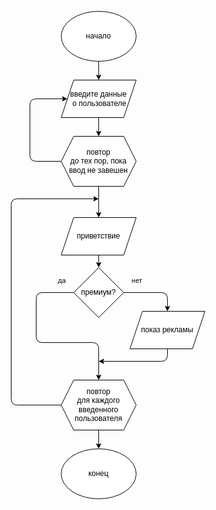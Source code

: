 <svg xmlns="http://www.w3.org/2000/svg" xmlns:xlink="http://www.w3.org/1999/xlink" version="1.1" width="318px" viewBox="-0.5 -0.5 318 781" content="&lt;mxfile&gt;&lt;diagram id=&quot;kCl6pSQp74TQXt5Ck-kF&quot; name=&quot;Page-1&quot;&gt;&lt;mxGraphModel dx=&quot;890&quot; dy=&quot;757&quot; grid=&quot;1&quot; gridSize=&quot;10&quot; guides=&quot;1&quot; tooltips=&quot;1&quot; connect=&quot;1&quot; arrows=&quot;1&quot; fold=&quot;1&quot; page=&quot;1&quot; pageScale=&quot;1&quot; pageWidth=&quot;850&quot; pageHeight=&quot;1100&quot; math=&quot;0&quot; shadow=&quot;0&quot;&gt;&lt;root&gt;&lt;mxCell id=&quot;0&quot;/&gt;&lt;mxCell id=&quot;1&quot; parent=&quot;0&quot;/&gt;&lt;mxCell id=&quot;2&quot; value=&quot;начало&quot; style=&quot;ellipse;whiteSpace=wrap;html=1;&quot; parent=&quot;1&quot; vertex=&quot;1&quot;&gt;&lt;mxGeometry x=&quot;350&quot; y=&quot;140&quot; width=&quot;120&quot; height=&quot;80&quot; as=&quot;geometry&quot;/&gt;&lt;/mxCell&gt;&lt;mxCell id=&quot;3&quot; value=&quot;конец&quot; style=&quot;ellipse;whiteSpace=wrap;html=1;&quot; parent=&quot;1&quot; vertex=&quot;1&quot;&gt;&lt;mxGeometry x=&quot;350&quot; y=&quot;840&quot; width=&quot;120&quot; height=&quot;80&quot; as=&quot;geometry&quot;/&gt;&lt;/mxCell&gt;&lt;mxCell id=&quot;4&quot; value=&quot;повтор&amp;lt;br&amp;gt;до тех пор, пока ввод не завешен&quot; style=&quot;shape=hexagon;perimeter=hexagonPerimeter2;whiteSpace=wrap;html=1;fixedSize=1;&quot; parent=&quot;1&quot; vertex=&quot;1&quot;&gt;&lt;mxGeometry x=&quot;350&quot; y=&quot;340&quot; width=&quot;120&quot; height=&quot;80&quot; as=&quot;geometry&quot;/&gt;&lt;/mxCell&gt;&lt;mxCell id=&quot;5&quot; value=&quot;введите данные&amp;lt;br&amp;gt;&amp;amp;nbsp;о пользователе&quot; style=&quot;shape=parallelogram;perimeter=parallelogramPerimeter;whiteSpace=wrap;html=1;fixedSize=1;&quot; parent=&quot;1&quot; vertex=&quot;1&quot;&gt;&lt;mxGeometry x=&quot;350&quot; y=&quot;250&quot; width=&quot;120&quot; height=&quot;60&quot; as=&quot;geometry&quot;/&gt;&lt;/mxCell&gt;&lt;mxCell id=&quot;7&quot; value=&quot;&quot; style=&quot;endArrow=classic;html=1;exitX=0;exitY=0.5;exitDx=0;exitDy=0;entryX=0;entryY=0.5;entryDx=0;entryDy=0;&quot; parent=&quot;1&quot; source=&quot;4&quot; target=&quot;5&quot; edge=&quot;1&quot;&gt;&lt;mxGeometry width=&quot;50&quot; height=&quot;50&quot; relative=&quot;1&quot; as=&quot;geometry&quot;&gt;&lt;mxPoint x=&quot;400&quot; y=&quot;470&quot; as=&quot;sourcePoint&quot;/&gt;&lt;mxPoint x=&quot;300&quot; y=&quot;260&quot; as=&quot;targetPoint&quot;/&gt;&lt;Array as=&quot;points&quot;&gt;&lt;mxPoint x=&quot;300&quot; y=&quot;380&quot;/&gt;&lt;mxPoint x=&quot;300&quot; y=&quot;280&quot;/&gt;&lt;/Array&gt;&lt;/mxGeometry&gt;&lt;/mxCell&gt;&lt;mxCell id=&quot;8&quot; value=&quot;&quot; style=&quot;endArrow=classic;html=1;exitX=0.5;exitY=1;exitDx=0;exitDy=0;&quot; parent=&quot;1&quot; source=&quot;2&quot; target=&quot;5&quot; edge=&quot;1&quot;&gt;&lt;mxGeometry width=&quot;50&quot; height=&quot;50&quot; relative=&quot;1&quot; as=&quot;geometry&quot;&gt;&lt;mxPoint x=&quot;400&quot; y=&quot;470&quot; as=&quot;sourcePoint&quot;/&gt;&lt;mxPoint x=&quot;490&quot; y=&quot;470&quot; as=&quot;targetPoint&quot;/&gt;&lt;/mxGeometry&gt;&lt;/mxCell&gt;&lt;mxCell id=&quot;9&quot; value=&quot;&quot; style=&quot;endArrow=classic;html=1;exitX=0.5;exitY=1;exitDx=0;exitDy=0;entryX=0.5;entryY=0;entryDx=0;entryDy=0;&quot; parent=&quot;1&quot; source=&quot;5&quot; target=&quot;4&quot; edge=&quot;1&quot;&gt;&lt;mxGeometry width=&quot;50&quot; height=&quot;50&quot; relative=&quot;1&quot; as=&quot;geometry&quot;&gt;&lt;mxPoint x=&quot;400&quot; y=&quot;470&quot; as=&quot;sourcePoint&quot;/&gt;&lt;mxPoint x=&quot;480&quot; y=&quot;470&quot; as=&quot;targetPoint&quot;/&gt;&lt;/mxGeometry&gt;&lt;/mxCell&gt;&lt;mxCell id=&quot;10&quot; value=&quot;повтор&amp;lt;br&amp;gt;для каждого введенного пользователя&quot; style=&quot;shape=hexagon;perimeter=hexagonPerimeter2;whiteSpace=wrap;html=1;fixedSize=1;&quot; parent=&quot;1&quot; vertex=&quot;1&quot;&gt;&lt;mxGeometry x=&quot;350&quot; y=&quot;730&quot; width=&quot;120&quot; height=&quot;80&quot; as=&quot;geometry&quot;/&gt;&lt;/mxCell&gt;&lt;mxCell id=&quot;12&quot; value=&quot;премиум?&quot; style=&quot;rhombus;whiteSpace=wrap;html=1;&quot; parent=&quot;1&quot; vertex=&quot;1&quot;&gt;&lt;mxGeometry x=&quot;370&quot; y=&quot;550&quot; width=&quot;80&quot; height=&quot;80&quot; as=&quot;geometry&quot;/&gt;&lt;/mxCell&gt;&lt;mxCell id=&quot;13&quot; value=&quot;показ рекламы&quot; style=&quot;shape=parallelogram;perimeter=parallelogramPerimeter;whiteSpace=wrap;html=1;fixedSize=1;&quot; parent=&quot;1&quot; vertex=&quot;1&quot;&gt;&lt;mxGeometry x=&quot;460&quot; y=&quot;620&quot; width=&quot;120&quot; height=&quot;60&quot; as=&quot;geometry&quot;/&gt;&lt;/mxCell&gt;&lt;mxCell id=&quot;16&quot; value=&quot;&quot; style=&quot;endArrow=classic;html=1;exitX=0;exitY=0.5;exitDx=0;exitDy=0;entryX=0.5;entryY=0;entryDx=0;entryDy=0;&quot; parent=&quot;1&quot; source=&quot;12&quot; target=&quot;10&quot; edge=&quot;1&quot;&gt;&lt;mxGeometry relative=&quot;1&quot; as=&quot;geometry&quot;&gt;&lt;mxPoint x=&quot;370&quot; y=&quot;610&quot; as=&quot;sourcePoint&quot;/&gt;&lt;mxPoint x=&quot;310&quot; y=&quot;720&quot; as=&quot;targetPoint&quot;/&gt;&lt;Array as=&quot;points&quot;&gt;&lt;mxPoint x=&quot;310&quot; y=&quot;590&quot;/&gt;&lt;mxPoint x=&quot;310&quot; y=&quot;670&quot;/&gt;&lt;mxPoint x=&quot;410&quot; y=&quot;670&quot;/&gt;&lt;/Array&gt;&lt;/mxGeometry&gt;&lt;/mxCell&gt;&lt;mxCell id=&quot;17&quot; value=&quot;да&quot; style=&quot;edgeLabel;resizable=0;html=1;align=center;verticalAlign=middle;&quot; parent=&quot;16&quot; connectable=&quot;0&quot; vertex=&quot;1&quot;&gt;&lt;mxGeometry relative=&quot;1&quot; as=&quot;geometry&quot;&gt;&lt;mxPoint x=&quot;30&quot; y=&quot;-100&quot; as=&quot;offset&quot;/&gt;&lt;/mxGeometry&gt;&lt;/mxCell&gt;&lt;mxCell id=&quot;18&quot; value=&quot;&quot; style=&quot;endArrow=classic;html=1;entryX=0.5;entryY=0;entryDx=0;entryDy=0;&quot; parent=&quot;1&quot; target=&quot;13&quot; edge=&quot;1&quot;&gt;&lt;mxGeometry relative=&quot;1&quot; as=&quot;geometry&quot;&gt;&lt;mxPoint x=&quot;450&quot; y=&quot;590&quot; as=&quot;sourcePoint&quot;/&gt;&lt;mxPoint x=&quot;540&quot; y=&quot;620&quot; as=&quot;targetPoint&quot;/&gt;&lt;Array as=&quot;points&quot;&gt;&lt;mxPoint x=&quot;520&quot; y=&quot;590&quot;/&gt;&lt;/Array&gt;&lt;/mxGeometry&gt;&lt;/mxCell&gt;&lt;mxCell id=&quot;19&quot; value=&quot;нет&quot; style=&quot;edgeLabel;resizable=0;html=1;align=center;verticalAlign=middle;&quot; parent=&quot;18&quot; connectable=&quot;0&quot; vertex=&quot;1&quot;&gt;&lt;mxGeometry relative=&quot;1&quot; as=&quot;geometry&quot;&gt;&lt;mxPoint x=&quot;-30&quot; y=&quot;-20&quot; as=&quot;offset&quot;/&gt;&lt;/mxGeometry&gt;&lt;/mxCell&gt;&lt;mxCell id=&quot;24&quot; value=&quot;приветствие&quot; style=&quot;shape=parallelogram;perimeter=parallelogramPerimeter;whiteSpace=wrap;html=1;fixedSize=1;&quot; parent=&quot;1&quot; vertex=&quot;1&quot;&gt;&lt;mxGeometry x=&quot;350&quot; y=&quot;470&quot; width=&quot;120&quot; height=&quot;60&quot; as=&quot;geometry&quot;/&gt;&lt;/mxCell&gt;&lt;mxCell id=&quot;25&quot; value=&quot;&quot; style=&quot;endArrow=classic;html=1;exitX=0.5;exitY=1;exitDx=0;exitDy=0;&quot; parent=&quot;1&quot; source=&quot;13&quot; edge=&quot;1&quot;&gt;&lt;mxGeometry width=&quot;50&quot; height=&quot;50&quot; relative=&quot;1&quot; as=&quot;geometry&quot;&gt;&lt;mxPoint x=&quot;610&quot; y=&quot;740&quot; as=&quot;sourcePoint&quot;/&gt;&lt;mxPoint x=&quot;410&quot; y=&quot;700&quot; as=&quot;targetPoint&quot;/&gt;&lt;Array as=&quot;points&quot;&gt;&lt;mxPoint x=&quot;520&quot; y=&quot;700&quot;/&gt;&lt;/Array&gt;&lt;/mxGeometry&gt;&lt;/mxCell&gt;&lt;mxCell id=&quot;26&quot; value=&quot;&quot; style=&quot;endArrow=classic;html=1;exitX=0;exitY=0.5;exitDx=0;exitDy=0;&quot; parent=&quot;1&quot; source=&quot;10&quot; edge=&quot;1&quot;&gt;&lt;mxGeometry width=&quot;50&quot; height=&quot;50&quot; relative=&quot;1&quot; as=&quot;geometry&quot;&gt;&lt;mxPoint x=&quot;180&quot; y=&quot;630&quot; as=&quot;sourcePoint&quot;/&gt;&lt;mxPoint x=&quot;410&quot; y=&quot;440&quot; as=&quot;targetPoint&quot;/&gt;&lt;Array as=&quot;points&quot;&gt;&lt;mxPoint x=&quot;270&quot; y=&quot;770&quot;/&gt;&lt;mxPoint x=&quot;270&quot; y=&quot;440&quot;/&gt;&lt;/Array&gt;&lt;/mxGeometry&gt;&lt;/mxCell&gt;&lt;mxCell id=&quot;27&quot; value=&quot;&quot; style=&quot;endArrow=classic;html=1;exitX=0.5;exitY=1;exitDx=0;exitDy=0;entryX=0.5;entryY=0;entryDx=0;entryDy=0;&quot; parent=&quot;1&quot; source=&quot;4&quot; target=&quot;24&quot; edge=&quot;1&quot;&gt;&lt;mxGeometry width=&quot;50&quot; height=&quot;50&quot; relative=&quot;1&quot; as=&quot;geometry&quot;&gt;&lt;mxPoint x=&quot;400&quot; y=&quot;570&quot; as=&quot;sourcePoint&quot;/&gt;&lt;mxPoint x=&quot;450&quot; y=&quot;520&quot; as=&quot;targetPoint&quot;/&gt;&lt;/mxGeometry&gt;&lt;/mxCell&gt;&lt;mxCell id=&quot;28&quot; value=&quot;&quot; style=&quot;endArrow=classic;html=1;exitX=0.5;exitY=1;exitDx=0;exitDy=0;entryX=0.5;entryY=0;entryDx=0;entryDy=0;&quot; parent=&quot;1&quot; source=&quot;24&quot; target=&quot;12&quot; edge=&quot;1&quot;&gt;&lt;mxGeometry width=&quot;50&quot; height=&quot;50&quot; relative=&quot;1&quot; as=&quot;geometry&quot;&gt;&lt;mxPoint x=&quot;400&quot; y=&quot;570&quot; as=&quot;sourcePoint&quot;/&gt;&lt;mxPoint x=&quot;450&quot; y=&quot;520&quot; as=&quot;targetPoint&quot;/&gt;&lt;/mxGeometry&gt;&lt;/mxCell&gt;&lt;mxCell id=&quot;29&quot; value=&quot;&quot; style=&quot;endArrow=classic;html=1;exitX=0.5;exitY=1;exitDx=0;exitDy=0;entryX=0.5;entryY=0;entryDx=0;entryDy=0;&quot; parent=&quot;1&quot; source=&quot;10&quot; target=&quot;3&quot; edge=&quot;1&quot;&gt;&lt;mxGeometry width=&quot;50&quot; height=&quot;50&quot; relative=&quot;1&quot; as=&quot;geometry&quot;&gt;&lt;mxPoint x=&quot;400&quot; y=&quot;640&quot; as=&quot;sourcePoint&quot;/&gt;&lt;mxPoint x=&quot;450&quot; y=&quot;590&quot; as=&quot;targetPoint&quot;/&gt;&lt;/mxGeometry&gt;&lt;/mxCell&gt;&lt;/root&gt;&lt;/mxGraphModel&gt;&lt;/diagram&gt;&lt;/mxfile&gt;" onclick="(function(svg){var src=window.event.target||window.event.srcElement;while (src!=null&amp;&amp;src.nodeName.toLowerCase()!='a'){src=src.parentNode;}if(src==null){if(svg.wnd!=null&amp;&amp;!svg.wnd.closed){svg.wnd.focus();}else{var r=function(evt){if(evt.data=='ready'&amp;&amp;evt.source==svg.wnd){svg.wnd.postMessage(decodeURIComponent(svg.getAttribute('content')),'*');window.removeEventListener('message',r);}};window.addEventListener('message',r);svg.wnd=window.open('https://viewer.diagrams.net/?client=1&amp;page=0&amp;edit=_blank');}}})(this);" style="cursor:pointer;max-width:100%;max-height:781px;"><defs/><g><ellipse cx="147" cy="40" rx="60" ry="40" fill="rgb(255, 255, 255)" stroke="rgb(0, 0, 0)" pointer-events="all"/><g transform="translate(-0.5 -0.5)"><switch><foreignObject pointer-events="none" width="100%" height="100%" requiredFeatures="http://www.w3.org/TR/SVG11/feature#Extensibility" style="overflow: visible; text-align: left;"><div xmlns="http://www.w3.org/1999/xhtml" style="display: flex; align-items: unsafe center; justify-content: unsafe center; width: 118px; height: 1px; padding-top: 40px; margin-left: 88px;"><div data-drawio-colors="color: rgb(0, 0, 0); " style="box-sizing: border-box; font-size: 0px; text-align: center;"><div style="display: inline-block; font-size: 12px; font-family: Helvetica; color: rgb(0, 0, 0); line-height: 1.2; pointer-events: all; white-space: normal; overflow-wrap: normal;">начало</div></div></div></foreignObject><text x="147" y="44" fill="rgb(0, 0, 0)" font-family="Helvetica" font-size="12px" text-anchor="middle">начало</text></switch></g><ellipse cx="147" cy="740" rx="60" ry="40" fill="rgb(255, 255, 255)" stroke="rgb(0, 0, 0)" pointer-events="all"/><g transform="translate(-0.5 -0.5)"><switch><foreignObject pointer-events="none" width="100%" height="100%" requiredFeatures="http://www.w3.org/TR/SVG11/feature#Extensibility" style="overflow: visible; text-align: left;"><div xmlns="http://www.w3.org/1999/xhtml" style="display: flex; align-items: unsafe center; justify-content: unsafe center; width: 118px; height: 1px; padding-top: 740px; margin-left: 88px;"><div data-drawio-colors="color: rgb(0, 0, 0); " style="box-sizing: border-box; font-size: 0px; text-align: center;"><div style="display: inline-block; font-size: 12px; font-family: Helvetica; color: rgb(0, 0, 0); line-height: 1.2; pointer-events: all; white-space: normal; overflow-wrap: normal;">конец</div></div></div></foreignObject><text x="147" y="744" fill="rgb(0, 0, 0)" font-family="Helvetica" font-size="12px" text-anchor="middle">конец</text></switch></g><path d="M 107 200 L 187 200 L 207 240 L 187 280 L 107 280 L 87 240 Z" fill="rgb(255, 255, 255)" stroke="rgb(0, 0, 0)" stroke-miterlimit="10" pointer-events="all"/><g transform="translate(-0.5 -0.5)"><switch><foreignObject pointer-events="none" width="100%" height="100%" requiredFeatures="http://www.w3.org/TR/SVG11/feature#Extensibility" style="overflow: visible; text-align: left;"><div xmlns="http://www.w3.org/1999/xhtml" style="display: flex; align-items: unsafe center; justify-content: unsafe center; width: 118px; height: 1px; padding-top: 240px; margin-left: 88px;"><div data-drawio-colors="color: rgb(0, 0, 0); " style="box-sizing: border-box; font-size: 0px; text-align: center;"><div style="display: inline-block; font-size: 12px; font-family: Helvetica; color: rgb(0, 0, 0); line-height: 1.2; pointer-events: all; white-space: normal; overflow-wrap: normal;">повтор<br />до тех пор, пока ввод не завешен</div></div></div></foreignObject><text x="147" y="244" fill="rgb(0, 0, 0)" font-family="Helvetica" font-size="12px" text-anchor="middle">повтор
до тех пор, пока ввод не завешен</text></switch></g><path d="M 87 170 L 107 110 L 207 110 L 187 170 Z" fill="rgb(255, 255, 255)" stroke="rgb(0, 0, 0)" stroke-miterlimit="10" pointer-events="all"/><g transform="translate(-0.5 -0.5)"><switch><foreignObject pointer-events="none" width="100%" height="100%" requiredFeatures="http://www.w3.org/TR/SVG11/feature#Extensibility" style="overflow: visible; text-align: left;"><div xmlns="http://www.w3.org/1999/xhtml" style="display: flex; align-items: unsafe center; justify-content: unsafe center; width: 118px; height: 1px; padding-top: 140px; margin-left: 88px;"><div data-drawio-colors="color: rgb(0, 0, 0); " style="box-sizing: border-box; font-size: 0px; text-align: center;"><div style="display: inline-block; font-size: 12px; font-family: Helvetica; color: rgb(0, 0, 0); line-height: 1.2; pointer-events: all; white-space: normal; overflow-wrap: normal;">введите данные<br /> о пользователе</div></div></div></foreignObject><text x="147" y="144" fill="rgb(0, 0, 0)" font-family="Helvetica" font-size="12px" text-anchor="middle">введите данные...</text></switch></g><path d="M 87 240 L 47 240 Q 37 240 37 230 L 37 150 Q 37 140 47 140 L 90.63 140" fill="none" stroke="rgb(0, 0, 0)" stroke-miterlimit="10" pointer-events="stroke"/><path d="M 95.88 140 L 88.88 143.5 L 90.63 140 L 88.88 136.5 Z" fill="rgb(0, 0, 0)" stroke="rgb(0, 0, 0)" stroke-miterlimit="10" pointer-events="all"/><path d="M 147 80 L 147 103.63" fill="none" stroke="rgb(0, 0, 0)" stroke-miterlimit="10" pointer-events="stroke"/><path d="M 147 108.88 L 143.5 101.88 L 147 103.63 L 150.5 101.88 Z" fill="rgb(0, 0, 0)" stroke="rgb(0, 0, 0)" stroke-miterlimit="10" pointer-events="all"/><path d="M 147 170 L 147 193.63" fill="none" stroke="rgb(0, 0, 0)" stroke-miterlimit="10" pointer-events="stroke"/><path d="M 147 198.88 L 143.5 191.88 L 147 193.63 L 150.5 191.88 Z" fill="rgb(0, 0, 0)" stroke="rgb(0, 0, 0)" stroke-miterlimit="10" pointer-events="all"/><path d="M 107 590 L 187 590 L 207 630 L 187 670 L 107 670 L 87 630 Z" fill="rgb(255, 255, 255)" stroke="rgb(0, 0, 0)" stroke-miterlimit="10" pointer-events="all"/><g transform="translate(-0.5 -0.5)"><switch><foreignObject pointer-events="none" width="100%" height="100%" requiredFeatures="http://www.w3.org/TR/SVG11/feature#Extensibility" style="overflow: visible; text-align: left;"><div xmlns="http://www.w3.org/1999/xhtml" style="display: flex; align-items: unsafe center; justify-content: unsafe center; width: 118px; height: 1px; padding-top: 630px; margin-left: 88px;"><div data-drawio-colors="color: rgb(0, 0, 0); " style="box-sizing: border-box; font-size: 0px; text-align: center;"><div style="display: inline-block; font-size: 12px; font-family: Helvetica; color: rgb(0, 0, 0); line-height: 1.2; pointer-events: all; white-space: normal; overflow-wrap: normal;">повтор<br />для каждого введенного пользователя</div></div></div></foreignObject><text x="147" y="634" fill="rgb(0, 0, 0)" font-family="Helvetica" font-size="12px" text-anchor="middle">повтор
для каждого введенного пользователя</text></switch></g><path d="M 147 410 L 187 450 L 147 490 L 107 450 Z" fill="rgb(255, 255, 255)" stroke="rgb(0, 0, 0)" stroke-miterlimit="10" pointer-events="all"/><g transform="translate(-0.5 -0.5)"><switch><foreignObject pointer-events="none" width="100%" height="100%" requiredFeatures="http://www.w3.org/TR/SVG11/feature#Extensibility" style="overflow: visible; text-align: left;"><div xmlns="http://www.w3.org/1999/xhtml" style="display: flex; align-items: unsafe center; justify-content: unsafe center; width: 78px; height: 1px; padding-top: 450px; margin-left: 108px;"><div data-drawio-colors="color: rgb(0, 0, 0); " style="box-sizing: border-box; font-size: 0px; text-align: center;"><div style="display: inline-block; font-size: 12px; font-family: Helvetica; color: rgb(0, 0, 0); line-height: 1.2; pointer-events: all; white-space: normal; overflow-wrap: normal;">премиум?</div></div></div></foreignObject><text x="147" y="454" fill="rgb(0, 0, 0)" font-family="Helvetica" font-size="12px" text-anchor="middle">премиум?</text></switch></g><path d="M 197 540 L 217 480 L 317 480 L 297 540 Z" fill="rgb(255, 255, 255)" stroke="rgb(0, 0, 0)" stroke-miterlimit="10" pointer-events="all"/><g transform="translate(-0.5 -0.5)"><switch><foreignObject pointer-events="none" width="100%" height="100%" requiredFeatures="http://www.w3.org/TR/SVG11/feature#Extensibility" style="overflow: visible; text-align: left;"><div xmlns="http://www.w3.org/1999/xhtml" style="display: flex; align-items: unsafe center; justify-content: unsafe center; width: 118px; height: 1px; padding-top: 510px; margin-left: 198px;"><div data-drawio-colors="color: rgb(0, 0, 0); " style="box-sizing: border-box; font-size: 0px; text-align: center;"><div style="display: inline-block; font-size: 12px; font-family: Helvetica; color: rgb(0, 0, 0); line-height: 1.2; pointer-events: all; white-space: normal; overflow-wrap: normal;">показ рекламы</div></div></div></foreignObject><text x="257" y="514" fill="rgb(0, 0, 0)" font-family="Helvetica" font-size="12px" text-anchor="middle">показ рекламы</text></switch></g><path d="M 107 450 L 57 450 Q 47 450 47 460 L 47 520 Q 47 530 57 530 L 137 530 Q 147 530 147 540 L 147 583.63" fill="none" stroke="rgb(0, 0, 0)" stroke-miterlimit="10" pointer-events="stroke"/><path d="M 147 588.88 L 143.5 581.88 L 147 583.63 L 150.5 581.88 Z" fill="rgb(0, 0, 0)" stroke="rgb(0, 0, 0)" stroke-miterlimit="10" pointer-events="all"/><g transform="translate(-0.5 -0.5)"><switch><foreignObject pointer-events="none" width="100%" height="100%" requiredFeatures="http://www.w3.org/TR/SVG11/feature#Extensibility" style="overflow: visible; text-align: left;"><div xmlns="http://www.w3.org/1999/xhtml" style="display: flex; align-items: unsafe center; justify-content: unsafe center; width: 1px; height: 1px; padding-top: 431px; margin-left: 88px;"><div data-drawio-colors="color: rgb(0, 0, 0); background-color: rgb(255, 255, 255); " style="box-sizing: border-box; font-size: 0px; text-align: center;"><div style="display: inline-block; font-size: 11px; font-family: Helvetica; color: rgb(0, 0, 0); line-height: 1.2; pointer-events: all; background-color: rgb(255, 255, 255); white-space: nowrap;">да</div></div></div></foreignObject><text x="88" y="434" fill="rgb(0, 0, 0)" font-family="Helvetica" font-size="11px" text-anchor="middle">да</text></switch></g><path d="M 187 450 L 247 450 Q 257 450 257 460 L 257 473.63" fill="none" stroke="rgb(0, 0, 0)" stroke-miterlimit="10" pointer-events="stroke"/><path d="M 257 478.88 L 253.5 471.88 L 257 473.63 L 260.5 471.88 Z" fill="rgb(0, 0, 0)" stroke="rgb(0, 0, 0)" stroke-miterlimit="10" pointer-events="all"/><g transform="translate(-0.5 -0.5)"><switch><foreignObject pointer-events="none" width="100%" height="100%" requiredFeatures="http://www.w3.org/TR/SVG11/feature#Extensibility" style="overflow: visible; text-align: left;"><div xmlns="http://www.w3.org/1999/xhtml" style="display: flex; align-items: unsafe center; justify-content: unsafe center; width: 1px; height: 1px; padding-top: 431px; margin-left: 208px;"><div data-drawio-colors="color: rgb(0, 0, 0); background-color: rgb(255, 255, 255); " style="box-sizing: border-box; font-size: 0px; text-align: center;"><div style="display: inline-block; font-size: 11px; font-family: Helvetica; color: rgb(0, 0, 0); line-height: 1.2; pointer-events: all; background-color: rgb(255, 255, 255); white-space: nowrap;">нет</div></div></div></foreignObject><text x="208" y="434" fill="rgb(0, 0, 0)" font-family="Helvetica" font-size="11px" text-anchor="middle">нет</text></switch></g><path d="M 87 390 L 107 330 L 207 330 L 187 390 Z" fill="rgb(255, 255, 255)" stroke="rgb(0, 0, 0)" stroke-miterlimit="10" pointer-events="all"/><g transform="translate(-0.5 -0.5)"><switch><foreignObject pointer-events="none" width="100%" height="100%" requiredFeatures="http://www.w3.org/TR/SVG11/feature#Extensibility" style="overflow: visible; text-align: left;"><div xmlns="http://www.w3.org/1999/xhtml" style="display: flex; align-items: unsafe center; justify-content: unsafe center; width: 118px; height: 1px; padding-top: 360px; margin-left: 88px;"><div data-drawio-colors="color: rgb(0, 0, 0); " style="box-sizing: border-box; font-size: 0px; text-align: center;"><div style="display: inline-block; font-size: 12px; font-family: Helvetica; color: rgb(0, 0, 0); line-height: 1.2; pointer-events: all; white-space: normal; overflow-wrap: normal;">приветствие</div></div></div></foreignObject><text x="147" y="364" fill="rgb(0, 0, 0)" font-family="Helvetica" font-size="12px" text-anchor="middle">приветствие</text></switch></g><path d="M 257 540 L 257 550 Q 257 560 247 560 L 153.37 560" fill="none" stroke="rgb(0, 0, 0)" stroke-miterlimit="10" pointer-events="stroke"/><path d="M 148.12 560 L 155.12 556.5 L 153.37 560 L 155.12 563.5 Z" fill="rgb(0, 0, 0)" stroke="rgb(0, 0, 0)" stroke-miterlimit="10" pointer-events="all"/><path d="M 87 630 L 17 630 Q 7 630 7 620 L 7 310 Q 7 300 17 300 L 140.63 300" fill="none" stroke="rgb(0, 0, 0)" stroke-miterlimit="10" pointer-events="stroke"/><path d="M 145.88 300 L 138.88 303.5 L 140.63 300 L 138.88 296.5 Z" fill="rgb(0, 0, 0)" stroke="rgb(0, 0, 0)" stroke-miterlimit="10" pointer-events="all"/><path d="M 147 280 L 147 323.63" fill="none" stroke="rgb(0, 0, 0)" stroke-miterlimit="10" pointer-events="stroke"/><path d="M 147 328.88 L 143.5 321.88 L 147 323.63 L 150.5 321.88 Z" fill="rgb(0, 0, 0)" stroke="rgb(0, 0, 0)" stroke-miterlimit="10" pointer-events="all"/><path d="M 147 390 L 147 403.63" fill="none" stroke="rgb(0, 0, 0)" stroke-miterlimit="10" pointer-events="stroke"/><path d="M 147 408.88 L 143.5 401.88 L 147 403.63 L 150.5 401.88 Z" fill="rgb(0, 0, 0)" stroke="rgb(0, 0, 0)" stroke-miterlimit="10" pointer-events="all"/><path d="M 147 670 L 147 693.63" fill="none" stroke="rgb(0, 0, 0)" stroke-miterlimit="10" pointer-events="stroke"/><path d="M 147 698.88 L 143.5 691.88 L 147 693.63 L 150.5 691.88 Z" fill="rgb(0, 0, 0)" stroke="rgb(0, 0, 0)" stroke-miterlimit="10" pointer-events="all"/></g><switch><g requiredFeatures="http://www.w3.org/TR/SVG11/feature#Extensibility"/><a transform="translate(0,-5)" xlink:href="https://www.diagrams.net/doc/faq/svg-export-text-problems" target="_blank"><text text-anchor="middle" font-size="10px" x="50%" y="100%">Text is not SVG - cannot display</text></a></switch></svg>
